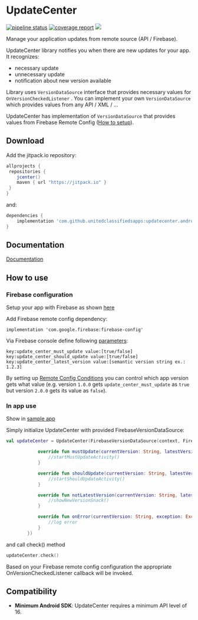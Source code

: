 # UpdateCenter

[![pipeline status](https://gitlab.com/unitedclassifiedsapps/updatecenter.android/badges/master/pipeline.svg)](https://gitlab.com/unitedclassifiedsapps/updatecenter.android/commits/master)
[![coverage report](https://gitlab.com/unitedclassifiedsapps/updatecenter.android/badges/master/coverage.svg)](https://unitedclassifiedsapps.gitlab.io/updatecenter.android/coverage/html/)
[![](https://jitpack.io/v/unitedclassifiedsapps/updatecenter.android.svg)](https://jitpack.io/#unitedclassifiedsapps/updatecenter.android)

Manage your application updates from remote source (API / Firebase).

UpdateCenter library notifies you when there are new updates for your app. It recognizes:
* necessary update
* unnecessary update
* notification about new version available

Library uses `VersionDataSource` interface that provides necessary values for `OnVersionCheckedListener` . You can implement your own `VersionDataSource` which provides values from any API / XML / ... 

UpdateCenter has implementation of `VersionDataSource` that provides values from Firebase Remote Config ([How to setup](#firebase-configuration)).

## Download

Add the jitpack.io repository:
```gradle
allprojects {
 repositories {
    jcenter()
    maven { url "https://jitpack.io" }
 }
}
```
and:
```gradle
dependencies {
    implementation 'com.github.unitedclassifiedsapps:updatecenter.android:${updateCenterVersion}'
}
```

## Documentation

[Documentation](https://unitedclassifiedsapps.gitlab.io/updatecenter.android/docs/javadoc/updatecenter-lib/)

## How to use

### Firebase configuration
Setup your app with Firebase as shown [here][2]

Add Firebase remote config dependency:
```
implementation 'com.google.firebase:firebase-config'
```

Via Firebase console define following [parameters][3]:
```
key:update_center_must_update value:[true/false]
key:update_center_should_update value:[true/false]
key:update_center_latest_version value:[semantic version string ex.: 1.2.3]
```

By setting up [Remote Config Conditions][3] you can control which app version gets what value (e.g. version `1.0.0` gets `update_center_must_update` as `true` but version `2.0.0` gets its value as `false`).

### In app use
Show in [sample app][1]

Simply initialize UpdateCenter with provided FirebaseVersionDataSource:
```kotlin
val updateCenter = UpdateCenter(FirebaseVersionDataSource(context, FirebaseRemoteConfig.getInstance(), BuildConfig.VERSION_NAME), object : OnVersionCheckedListener {

            override fun mustUpdate(currentVersion: String, latestVersion: String) {
                //startMustUpdateActivity()
            }

            override fun shouldUpdate(currentVersion: String, latestVersion: String) {
                //startShouldUpdateActivity()
            }

            override fun notLatestVersion(currentVersion: String, latestVersion: String) {
                //showNewVersionSnack()
            }

            override fun onError(currentVersion: String, exception: Exception?) {
                //log error
            }
        })
```
and call check() method
```kotlin
updateCenter.check()
```

Based on your Firebase remote config configuration the appropriate OnVersionCheckedListener callback will be invoked.

## Compatibility
 * **Minimum Android SDK**: UpdateCenter requires a minimum API level of 16.


[1]: sample-app
[2]: https://firebase.google.com/docs/android/setup
[3]: https://firebase.google.com/docs/remote-config/parameters
